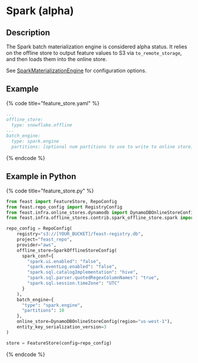 # Spark (alpha)

## Description

The Spark batch materialization engine is considered alpha status. It relies on the offline store to output feature values to S3 via `to_remote_storage`, and then loads them into the online store.

See [SparkMaterializationEngine](https://rtd.feast.dev/en/master/index.html?highlight=SparkMaterializationEngine#feast.infra.materialization.spark.spark_materialization_engine.SparkMaterializationEngineConfig) for configuration options.

## Example

{% code title="feature_store.yaml" %}
```yaml
...
offline_store:
  type: snowflake.offline
...
batch_engine:
  type: spark.engine
  partitions: [optional num partitions to use to write to online store]
```
{% endcode %}

## Example in Python

{% code title="feature_store.py" %}
```python
from feast import FeatureStore, RepoConfig
from feast.repo_config import RegistryConfig
from feast.infra.online_stores.dynamodb import DynamoDBOnlineStoreConfig
from feast.infra.offline_stores.contrib.spark_offline_store.spark import SparkOfflineStoreConfig

repo_config = RepoConfig(
    registry="s3://[YOUR_BUCKET]/feast-registry.db",
    project="feast_repo",
    provider="aws",
    offline_store=SparkOfflineStoreConfig(
      spark_conf={
        "spark.ui.enabled": "false",
        "spark.eventLog.enabled": "false",
        "spark.sql.catalogImplementation": "hive",
        "spark.sql.parser.quotedRegexColumnNames": "true",
        "spark.sql.session.timeZone": "UTC"
      }
    ),
    batch_engine={
      "type": "spark.engine",
      "partitions": 10
    },
    online_store=DynamoDBOnlineStoreConfig(region="us-west-1"),
    entity_key_serialization_version=3
)

store = FeatureStore(config=repo_config)
```
{% endcode %}